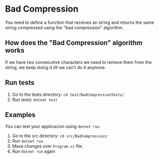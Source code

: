# Bad Compression

You need to define a function that receives an string and returns the same string compressed using the "bad compression" algorithm.

## How does the "Bad Compression" algorithm works

If we have two consecutive characters we need to remove them from the string, we keep doing it till we can't do it anymore.

## Run tests

1. Go to the tests directory: `cd test/BadCompressionTests/`
1. Run tests: `dotnet test`


## Examples

You can test your applicacion using `dotnet run`.
1. Go to the src directory: `cd src/BadCompression/`
1. Run `dotnet run`
1. Mave changes over `Program.cs` file.
1. Run `dotnet run` again
